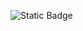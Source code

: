 ![Static Badge](https://img.shields.io/badge/YES?label=QA%20Involved%3F&labelColor=blue&color=green)
